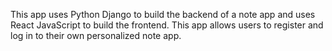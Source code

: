 This app uses Python Django to build the backend of a note app and uses React JavaScript to build the frontend. This app allows users to register and log in to their own personalized note app.
